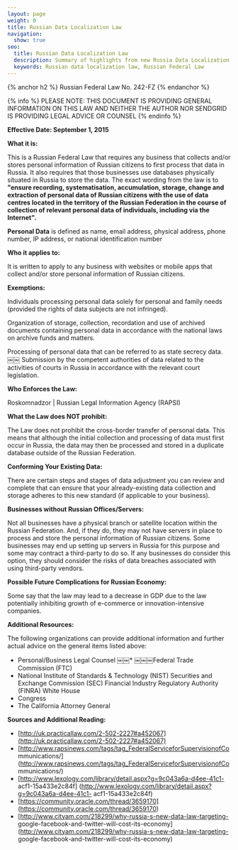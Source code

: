 ```yaml
---
layout: page
weight: 0
title: Russian Data Localization Law
navigation:
  show: true
seo:
  title: Russian Data Localization Law
  description: Summary of highlights from new Russia Data Localization Law to be enforced as of September 1, 2015
  keywords: Russian data localization law, Russian Federal Law
---
```


{% anchor h2 %}
Russian Federal Law No. 242-FZ
{% endanchor %}

{% info %}
PLEASE NOTE: THIS DOCUMENT IS PROVIDING GENERAL INFORMATION ON THIS LAW AND NEITHER THE AUTHOR NOR SENDGRID IS PROVIDING LEGAL ADVICE OR COUNSEL
{% endinfo %}

**Effective Date: September 1, 2015**

**What it is:**

This is a Russian Federal Law that requires any business that collects and/or stores personal information of Russian citizens to first process that data in Russia. It also requires that those businesses use databases physically situated in Russia to store the data. The exact wording from the law is to **"ensure recording, systematisation, accumulation, storage, change and extraction of personal data of Russian citizens with the use of data centres located in the territory of the Russian Federation in the course of collection of relevant personal data of individuals, including via the Internet".**

**Personal Data** is defined as name, email address, physical address, phone number, IP address, or national identification number

**Who it applies to:**

It is written to apply to any business with websites or mobile apps that collect and/or store personal information of Russian citizens.

**Exemptions:**

Individuals processing personal data solely for personal and family needs (provided the rights of data subjects are not infringed).

Organization of storage, collection, recordation and use of archived documents containing personal data in accordance with the national laws on archive funds and matters.

Processing of personal data that can be referred to as state secrecy data.
￼￼
Submission by the competent authorities of data related to the activities of courts in Russia in accordance with the relevant court legislation.

**Who Enforces the Law:**

Roskomnadzor | Russian Legal Information Agency (RAPSI)

**What the Law does NOT prohibit:**

The Law does not prohibit the cross-border transfer of personal data. This means that although the initial collection and processing of data must first occur in Russia, the data may then be processed and stored in a duplicate database outside of the Russian Federation.

**Conforming Your Existing Data:**

There are certain steps and stages of data adjustment you can review and complete that can ensure that your already-existing data collection and storage adheres to this new standard (if applicable to your business).

**Businesses without Russian Offices/Servers:**

Not all businesses have a physical branch or satellite location within the Russian Federation. And, if they do, they may not have servers in place to process and store the personal information of Russian citizens. Some businesses may end up setting up servers in Russia for this purpose and some may contract a third-party to do so. If any businesses do consider this option, they should consider the risks of data breaches associated with using third-party vendors.

**Possible Future Complications for Russian Economy:**

Some say that the law may lead to a decrease in GDP due to the law potentially inhibiting growth of e-commerce or innovation-intensive companies.

**Additional Resources:**

The following organizations can provide additional information and further actual advice on the general items listed above:

* Personal/Business Legal Counsel
￼￼* ￼￼￼Federal Trade Commission (FTC)
* National Institute of Standards & Technology (NIST) Securities and Exchange Commission (SEC) Financial Industry Regulatory Authority (FINRA) White House
* Congress
* The California Attorney General

**Sources and Additional Reading:**

* [http://uk.practicallaw.com/2-502-2227#a452067](http://uk.practicallaw.com/2-502-2227#a452067)
* [http://www.rapsinews.com/tags/tag_FederalServiceforSupervisionofCo
mmunications/] (http://www.rapsinews.com/tags/tag_FederalServiceforSupervisionofCo
mmunications/)
* [http://www.lexology.com/library/detail.aspx?g=9c043a6a-d4ee-41c1-
acf1-15a433e2c84f] (http://www.lexology.com/library/detail.aspx?g=9c043a6a-d4ee-41c1-
acf1-15a433e2c84f)
* [https://community.oracle.com/thread/3659170] (https://community.oracle.com/thread/3659170)
* [http://www.cityam.com/218299/why-russia-s-new-data-law-targeting-
google-facebook-and-twitter-will-cost-its-economy] (http://www.cityam.com/218299/why-russia-s-new-data-law-targeting-
google-facebook-and-twitter-will-cost-its-economy)
